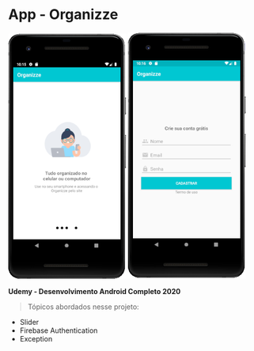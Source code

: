 # App - Organizze

![Imagem APP](https://github.com/Jardier/organizze/blob/master/app/src/main/res/drawable/imagem_app.png)
![Imagem APP](https://github.com/Jardier/organizze/blob/master/app/src/main/res/drawable/imagem_app_1.png)

**Udemy - Desenvolvimento Android Completo 2020**

> Tópicos abordados nesse projeto:
- Slider
- Firebase Authentication
- Exception


